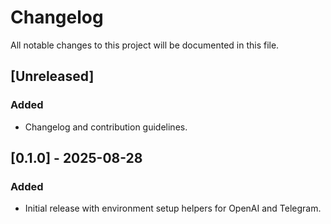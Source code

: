 # Changelog

All notable changes to this project will be documented in this file.

## [Unreleased]
### Added
- Changelog and contribution guidelines.

## [0.1.0] - 2025-08-28
### Added
- Initial release with environment setup helpers for OpenAI and Telegram.

